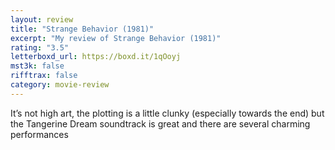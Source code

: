 ```yaml
---
layout: review
title: "Strange Behavior (1981)"
excerpt: "My review of Strange Behavior (1981)"
rating: "3.5"
letterboxd_url: https://boxd.it/1qOoyj
mst3k: false
rifftrax: false
category: movie-review
---
```


It’s not high art, the plotting is a little clunky (especially towards the end) but the Tangerine Dream soundtrack is great and there are several charming performances
